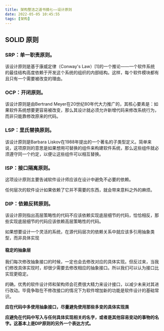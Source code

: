 ```yaml
---
title: 架构整洁之道书摘七——设计原则
date: 2022-05-05 10:45:55
tags: [架构]
---
```


## SOLID 原则

### SRP：单一职责原则。

该设计原则是基于康威定律（Conway's Law）[1]的一个推论——一个软件系统的最佳结构高度依赖于开发这个系统的组织的内部结构。这样，每个软件模块都有且只有一个需要被改变的理由。

### OCP：开闭原则。

该设计原则是由Bertrand Meyer在20世纪80年代大力推广的，其核心要素是：如果软件系统想要更容易被改变，那么其设计就必须允许新增代码来修改系统行为，而非只能靠修改原来的代码。

### LSP：里氏替换原则。
该设计原则是Barbara Liskov在1988年提出的一个著名的子类型定义。简单来说，这项原则的意思是如果想用可替换的组件来构建软件系统，那么这些组件就必须遵守同一个约定，以便让这些组件可以相互替换。

### ISP：接口隔离原则。

这项设计原则主要告诫软件设计师应该在设计中避免不必要的依赖。

任何层次的软件设计如果依赖了它并不需要的东西，就会带来意料之外的麻烦。

### DIP：依赖反转原则。

该设计原则指出高层策略性的代码不应该依赖实现底层细节的代码，恰恰相反，那些实现底层细节的代码应该依赖高层策略性的代码。

如果想要设计一个灵活的系统，在源代码层次的依赖关系中就应该多引用抽象类型，而非具体实现

#### 稳定的抽象层

我们每次修改抽象接口的时候，一定也会去修改对应的具体实现。但反过来，当我们修改具体实现时，却很少需要去修改相应的抽象接口。所以我们可以认为接口比实现更稳定。

的确，优秀的软件设计师和架构师会花费很大精力来设计接口，以减少未来对其进行改动。毕竟争取在不修改接口的情况下为软件增加新的功能是软件设计的基础常识。

**应在代码中多使用抽象接口，尽量避免使用那些多变的具体实现类**

**应避免在代码中写入与任何具体实现相关的名字，或者是其他容易变动的事物的名字。这基本上是DIP原则的另外一个表达方式。**
